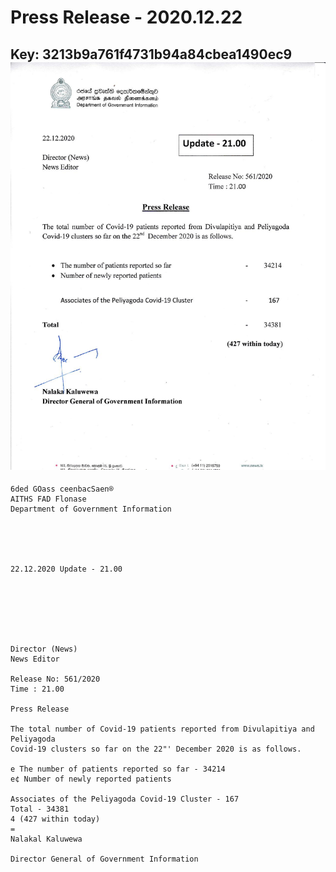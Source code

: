 # Press Release - 2020.12.22 
Key: 3213b9a761f4731b94a84cbea1490ec9 
![img](img/3213b9a761f4731b94a84cbea1490ec9.jpg)
---
```
6ded GOass ceenbacSaen®
AITHS FAD Flonase
Department of Government Information

 

 

22.12.2020 Update - 21.00

 

 

 

Director (News)
News Editor

Release No: 561/2020
Time : 21.00

Press Release

The total number of Covid-19 patients reported from Divulapitiya and Peliyagoda
Covid-19 clusters so far on the 22"' December 2020 is as follows.

e The number of patients reported so far - 34214
e¢ Number of newly reported patients

Associates of the Peliyagoda Covid-19 Cluster - 167
Total - 34381
4 (427 within today)
=
Nalakal Kaluwewa

Director General of Government Information

    

```
